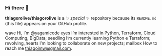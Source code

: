 ### Hi there 👋


**thiagorolive/thiagorolive** is a ✨ _special_ ✨ repository because its `README.md` (this file) appears on your GitHub profile.

wave Hi, I’m @yagamicode
eyes I’m interested in Python, Terraform, Cloud Computing, BigData;
seedling I’m currently learning Python e Terraform;
revolving_hearts I’m looking to collaborate on new projects;
mailbox How to reach me thiagoimw@gmail.com.
